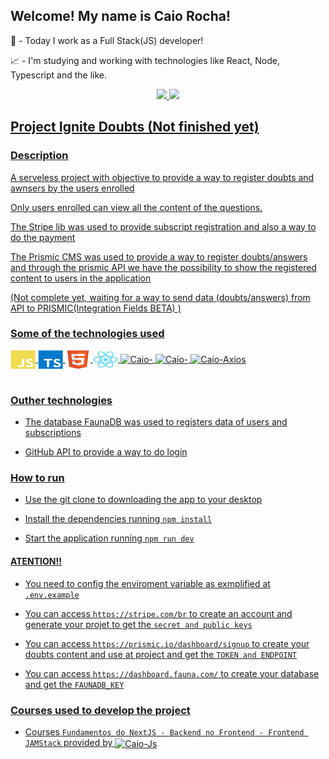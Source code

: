 ## Welcome! My name is Caio Rocha!

🥅 - Today I work as a Full Stack(JS) developer!

📈 - I'm studying and working with technologies like React, Node, Typescript and the like.

<div align="center">
  <a href="https://github.com/CaioCesarRocha">
  <img height="180em" src="https://github-readme-stats.vercel.app/api?username=CaioCesarRocha&show_icons=true&theme=algolia&include_all_commits=true&count_private=true"/>
  <img height="180em" src="https://github-readme-stats.vercel.app/api/top-langs/?username=CaioCesarRocha&layout=compact&langs_count=7&theme=algolia"/>
</div>

## Project Ignite Doubts (Not finished yet)

### Description

A serveless project with objective to provide a way to register doubts and awnsers by the users enrolled

Only users enrolled can view all the content of the questions.

The Stripe lib was used to provide subscript registration and also a way to do the payment

The Prismic CMS was used to provide a way to register doubts/answers and through the prismic API we have the possibility to show the registered content to users in the application

(Not complete yet, waiting for a way to send data (doubts/answers)  from API to PRISMIC(Integration Fields BETA) ) 


### Some of the technologies used

<div style="display: inline_block">
  <img align="center" alt="Caio-Js" height="30" width="40" src="https://raw.githubusercontent.com/devicons/devicon/master/icons/javascript/javascript-plain.svg">
  <img align="center" alt="Caio-Ts" height="30" width="40" src="https://raw.githubusercontent.com/devicons/devicon/master/icons/typescript/typescript-plain.svg">
  <img align="center" alt="Caio-HTML" height="30" width="40" src="https://raw.githubusercontent.com/devicons/devicon/master/icons/html5/html5-original.svg">
  <img align="center" alt="Caio-React" height="30" width="40" src="https://raw.githubusercontent.com/devicons/devicon/master/icons/react/react-original.svg">
  <img align="center" alt="Caio-"NextJ" height="28" width="36" src="https://cdn.jsdelivr.net/gh/devicons/devicon/icons/nextjs/nextjs-line.svg" >
  <img  align="center" alt="Caio-"Sass" height="35" width="40" src="https://cdn.jsdelivr.net/gh/devicons/devicon/icons/sass/sass-original.svg" />
  <img align="center" alt="Caio-Axios" height="14" width="70"     src="https://upload.wikimedia.org/wikipedia/commons/thumb/d/d1/Axios_%28computer_library%29_logo.svg/1280px-Axios_%28computer_library%29_logo.svg.png">
  
</div><br>
 
### Outher technologies

- The database FaunaDB was used to registers data of users and subscriptions

- GitHub API to provide a way to do login

### How to run

- Use the git clone to downloading the app to your desktop

- Install the dependencies running ``npm install``

- Start the application running ``npm run dev``

#### ATENTION!!

- You need to config the enviroment variable as exmplified at ``.env.example``

- You can access ``https://stripe.com/br`` to create an account and generate your projet to get the ``secret and public keys``

- You can access ``https://prismic.io/dashboard/signup`` to create your doubts content and use at project and get the ``TOKEN and ENDPOINT``
  
- You can access ``https://dashboard.fauna.com/`` to create your database and get the ``FAUNADB_KEY``
  

### Courses used to develop the project

- Courses ``Fundamentos do NextJS - Backend no Frontend - Frontend JAMStack`` provided by <img align="center" alt="Caio-Js" height="25" width="80" src="https://embed.filekitcdn.com/e/tBsgk1B9duMKbVtFjcLnK8/6kwAbrCXdvYVzhXpMy5CCY/email">


